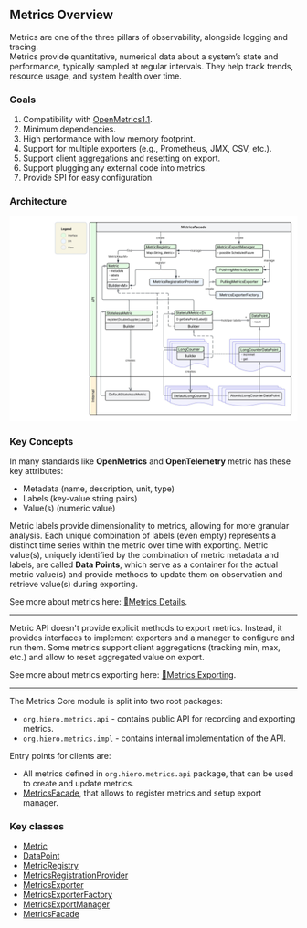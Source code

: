 ## Metrics Overview

Metrics are one of the three pillars of observability, alongside logging and tracing.<br/>
Metrics provide quantitative, numerical data about a system’s state and performance, typically sampled at regular intervals.
They help track trends, resource usage, and system health over time.

### Goals

1. Compatibility with [OpenMetrics1.1](https://github.com/prometheus/OpenMetrics/blob/main/specification/OpenMetrics.md).
2. Minimum dependencies.
3. High performance with low memory footprint.
4. Support for multiple exporters (e.g., Prometheus, JMX, CSV, etc.).
5. Support client aggregations and resetting on export.
6. Support plugging any external code into metrics.
7. Provide SPI for easy configuration.

### Architecture

![metrics_architecture.jpeg](img/metrics_architecture.jpeg)

### Key Concepts

In many standards like **OpenMetrics** and **OpenTelemetry** metric has these key attributes:
- Metadata (name, description, unit, type)
- Labels (key-value string pairs)
- Value(s) (numeric value)

Metric labels provide dimensionality to metrics, allowing for more granular analysis.
Each unique combination of labels (even empty) represents a distinct time series within the metric over time with exporting.
Metric value(s), uniquely identified by the combination of metric metadata and labels,
are called **Data Points**, which serve as a container for the actual metric value(s) and provide methods
to update them on observation and retrieve value(s) during exporting.

See more about metrics here: [📘Metrics Details](metrics_details.md).

---

Metric API doesn't provide explicit methods to export metrics.
Instead, it provides interfaces to implement exporters and a manager to configure and run them.
Some metrics support client aggregations (tracking min, max, etc.) and allow to reset aggregated value on export.

See more about metrics exporting here: [📘Metrics Exporting](metrics_exporting.md).

---

The Metrics Core module is split into two root packages:
- `org.hiero.metrics.api` - contains public API for recording and exporting metrics.
- `org.hiero.metrics.impl` - contains internal implementation of the API.

Entry points for clients are:
- All metrics defined in `org.hiero.metrics.api` package, that can be used to create and update metrics.
- [MetricsFacade](../src/main/java/org/hiero/metrics/api/core/MetricsFacade.java), that allows to register metrics and setup export manager.

### Key classes

- [Metric](../src/main/java/org/hiero/metrics/api/core/Metric.java)
- [DataPoint](../src/main/java/org/hiero/metrics/api/datapoint/DataPoint.java)
- [MetricRegistry](../src/main/java/org/hiero/metrics/api/core/MetricRegistry.java)
- [MetricsRegistrationProvider](../src/main/java/org/hiero/metrics/api/core/MetricsRegistrationProvider.java)
- [MetricsExporter](../src/main/java/org/hiero/metrics/api/export/MetricsExporter.java)
- [MetricsExporterFactory](../src/main/java/org/hiero/metrics/api/export/MetricsExporterFactory.java)
- [MetricsExportManager](../src/main/java/org/hiero/metrics/api/export/MetricsExportManager.java)
- [MetricsFacade](../src/main/java/org/hiero/metrics/api/core/MetricsFacade.java)
